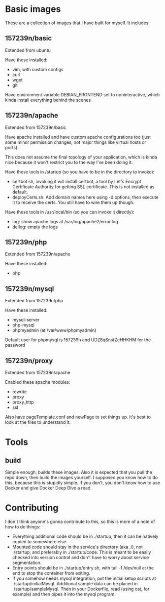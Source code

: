 # Basic images

These are a collection of images that I have built for myself. It includes:

## 157239n/basic

Extended from ubuntu

Have these installed:
- vim, with custom configs
- curl
- wget
- git

Have environment variable DEBIAN_FRONTEND set to noninteractive, which kinda install everything behind the scenes

## 157239n/apache

Extended from 157239n/basic

Have apache installed and have custom apache configurations too (just some minor permission changes, not major things like virtual hosts or ports).

This does not assume the final topology of your application, which is kinda nice because it won't restrict you to the way I've been doing it.

Have these tools in /startup (so you have to be in the directory to invoke):
- certbot.sh, invoking it will install certbot, a tool by Let's Encrypt Certificate Authority for getting SSL certificate. This is not installed as default.
- deployCerts.sh. Add domain names here using -d options, then execute it to receive the certs. You still have to wire them up though.

Have these tools in /usr/local/bin (so you can invoke it directly):
- log: show apache logs at /var/log/apache2/error.log
- dellog: empty the logs

## 157239n/php

Extended from 157239n/apache

Have these installed:
- php

## 157239n/mysql

Extended from 157239n/php

Have these installed:
- mysql-server
- php-mysql
- phpmyadmin (at /var/www/phpmyadmin)

Default user for phpmysql is 157239n and UDZ8qSnsfZeHHKHM for the password

## 157239n/proxy

Extended from 157239n/apache

Enabled these apache modules:
- rewrite
- proxy
- proxy_http
- ssl

Also have pageTemplate.conf and newPage to set things up. It's best to look at the files to understand it.

# Tools

## build

Simple enough, builds these images. Also it is expected that you pull the repo down, then build the images yourself. I supposed you know how to do this, because this is stupidly simple. If you don't, you don't know how to use Docker and give Docker Deep Dive a read.

# Contributing

I don't think anyone's gonna contribute to this, so this is more of a note of how to do things:
- Everything additional code should be in ./startup, then it can be natively copied to somewhere else.
- Mounted code should stay in the service's directory (aka ./), not ./startup, and preferably in ./startup/code. This is meant to be easily checked into version control and don't have to worry about service segmentation.
- Entry points should be in ./startup/entry.sh, with tail -f /dev/null at the end to stop the container from exiting.
- If you somehow needs mysql integration, put the initial setup scripts at ./startup/initialMysql. Additional sample data can be placed in ./startup/sampleMysql. Then in your Dockerfile, read (using cat, for example) and then pipes it into the mysql program.

